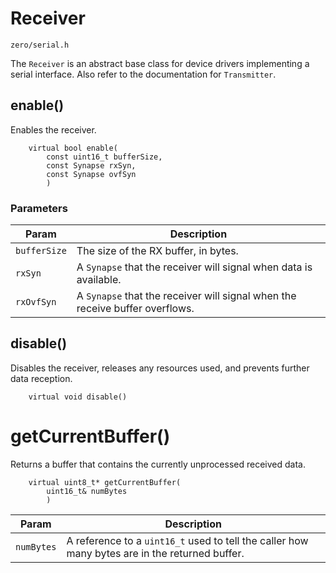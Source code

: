 # Receiver
```zero/serial.h```

The ```Receiver``` is an abstract base class for device drivers implementing a serial interface. Also refer to the documentation for ```Transmitter```.

## enable()
Enables the receiver.
```
    virtual bool enable(
        const uint16_t bufferSize,
        const Synapse rxSyn,
        const Synapse ovfSyn
        )
```
### Parameters
|Param|Description|
|-----|-----------|
|```bufferSize```|The size of the RX buffer, in bytes.|
|```rxSyn```|A ```Synapse``` that the receiver will signal when data is available.|
|```rxOvfSyn```|A ```Synapse``` that the receiver will signal when the receive buffer overflows.|

## disable()
Disables the receiver, releases any resources used, and prevents further data reception.
```
    virtual void disable()
```

# getCurrentBuffer()
Returns a buffer that contains the currently unprocessed received data.
```
    virtual uint8_t* getCurrentBuffer(
        uint16_t& numBytes
        )
```
|Param|Description|
|-----|-----------|
|```numBytes```|A reference to a ```uint16_t``` used to tell the caller how many bytes are in the returned buffer.|

